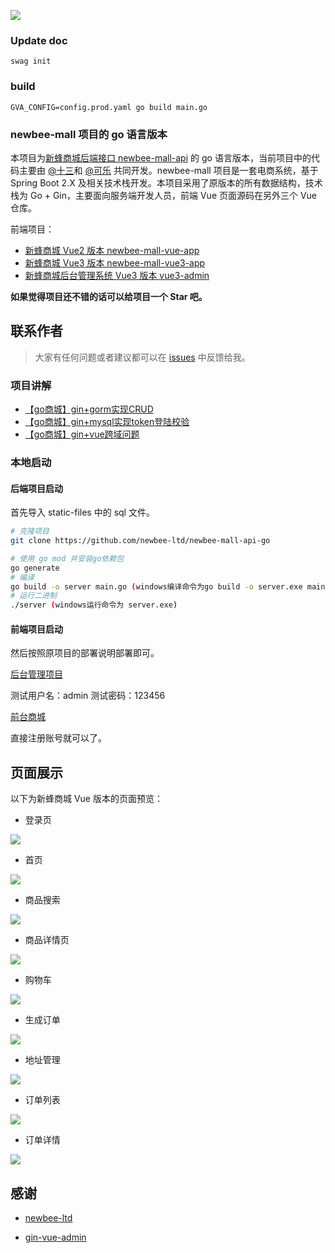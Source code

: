 ![](static-files/newbee-mall.png)

### Update doc

```shell
swag init
```

### build

```shell
GVA_CONFIG=config.prod.yaml go build main.go
```

### newbee-mall 项目的 go 语言版本

本项目为[新蜂商城后端接口 newbee-mall-api](https://github.com/newbee-ltd/newbee-mall-api) 的 go 语言版本，当前项目中的代码主要由 [@十三](https://github.com/newbee-mall)和 [@可乐](https://github.com/dalaohekele) 共同开发。newbee-mall 项目是一套电商系统，基于 Spring Boot 2.X 及相关技术栈开发。本项目采用了原版本的所有数据结构，技术栈为 Go + Gin，主要面向服务端开发人员，前端 Vue 页面源码在另外三个 Vue 仓库。

前端项目：

- [新蜂商城 Vue2 版本 newbee-mall-vue-app](https://github.com/newbee-ltd/newbee-mall-vue-app)
- [新蜂商城 Vue3 版本 newbee-mall-vue3-app](https://github.com/newbee-ltd/newbee-mall-vue3-app)
- [新蜂商城后台管理系统 Vue3 版本 vue3-admin](https://github.com/newbee-ltd/vue3-admin)

**如果觉得项目还不错的话可以给项目一个 Star 吧。**

## 联系作者

> 大家有任何问题或者建议都可以在 [issues](https://github.com/newbee-ltd/newbee-mall-api-go/issues) 中反馈给我。

### 项目讲解

- [【go商城】gin+gorm实现CRUD](https://blog.csdn.net/zxc19854/article/details/125267635)
- [【go商城】gin+mysql实现token登陆校验](https://blog.csdn.net/zxc19854/article/details/125352067)
- [【go商城】gin+vue跨域问题](https://blog.csdn.net/zxc19854/article/details/125464151)

### 本地启动

#### 后端项目启动

首先导入 static-files 中的 sql 文件。

```bash
# 克隆项目
git clone https://github.com/newbee-ltd/newbee-mall-api-go

# 使用 go mod 并安装go依赖包
go generate
# 编译 
go build -o server main.go (windows编译命令为go build -o server.exe main.go )
# 运行二进制
./server (windows运行命令为 server.exe)
```

#### 前端项目启动

然后按照原项目的部署说明部署即可。

[后台管理项目](https://github.com/newbee-ltd/vue3-admin)

测试用户名：admin  测试密码：123456


[前台商城](https://github.com/newbee-ltd/newbee-mall-vue3-app)

直接注册账号就可以了。

## 页面展示

以下为新蜂商城 Vue 版本的页面预览：

- 登录页

![](static-files/登录.png)

- 首页

![](static-files/首页.png)

- 商品搜索

![](static-files/商品搜索.png)

- 商品详情页

![](static-files/详情页.png)

- 购物车

![](static-files/购物车.png)

- 生成订单

![](static-files/生成订单.png)

- 地址管理

![](static-files/地址管理.png)

- 订单列表

![](static-files/订单列表.png)

- 订单详情

![](static-files/订单详情.png)

## 感谢

- [newbee-ltd](https://github.com/newbee-ltd)

- [gin-vue-admin](https://github.com/flipped-aurora/gin-vue-admin)
